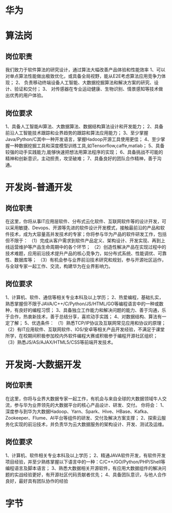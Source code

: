 # 华为

# 算法岗

## 岗位职责

我们致力于软件算法的研究设计，通过算法大幅改善产品体验和性能效率
1、可以对单点算法性能做出极致优化，或具备全局视野，能从E2E考虑算法应用竞争力体现；
2、 负责移动终端设备人工智能、大数据挖掘算法和解决方案的研究、设计、验证和交付；
3、 对传感器在专业运动健康、生物识别、情景感知等技术做出优秀的用户体验。

## 岗位要求

1、具备人工智能AI算法、大数据算法、数据结构算法设计和开发能力；
2、具备前沿人工智能技术跟踪和业界趋势的跟踪和算法应用能力；
3、至少掌握Java/Python/C其中一种开发语言，掌握Hadoop开源工具使用更佳；
4、至少掌握一种数据挖掘工具和深度模型训练工具,如Tensorflow,caffe,matlab；
5、具备较强的动手实践能力,能够快速把想法用算法程序的实现；
6、具备挑战不可能的精神和创新意识，主动担责，攻坚破难；
7、具备良好的团队合作精神，善于沟通。



# 开发岗-普通开发

## 岗位职责

在这里，你将从事IT应用层软件、分布式云化软件、互联网软件等的设计开发，可以采用敏捷、Devops、开源等先进的软件设计开发模式，接触最前沿的产品和软件技术，成为大容量高并发技术的专家；你将参与华为产品的软件研发工作，包括但不限于：
（1）完成从客户需求到软件产品定义、架构设计、开发实现、再到上线运营维护等产品生命周期中的各个环节；
（2）创造性解决产品在实现过程中的技术难题，应用前沿技术提升产品的核心竞争力，如分布式系统、性能调优、可靠性、数据库等；
（3）有机会参与业界前沿技术研究和规划，参与开源社区运作，与全球专家一起工作、交流，构建华为在业界影响力。

## 岗位要求

1、计算机、软件、通信等相关专业本科及以上学历；
2、热爱编程，基础扎实，熟悉掌握但不限于JAVA/C++/C/Python/JS/HTML/GO等编程语言中的一种或数种，有良好的编程习惯；
3、具备独立工作能力和解决问题的能力、善于沟通，乐于合作，热衷新技术，善于总结分享，喜欢动手实践；
4、对数据结构、算法有一定了解；
5、优选条件：
（1）熟悉TCP/IP协议及互联网常见应用和协议的原理；
（2）有IT应用软件、互联网软件、IOS/安卓等相关产品开发经验，不满足于课堂所学，在校期间积极参加校内外软件编程大赛或积极参于编程开源社区组织；
（3）熟悉JS/AS/AJAX/HTML5/CSS等前端开发技术。



# 开发岗-大数据开发

## 岗位职责

在这里，你将与业界大数据专家一起工作，有机会与来自全球的大数据领域牛人交流，参与华为业界领先的大数据平台的核心产品设计、研发、交付。
你将会：
1、深度参与到华为大数据Hadoop、Yarn、Spark、Hive、HBase、Kafka、Zookeeper、Flume、AI平台等组件的研发、交付及解决方案支撑；
2、探索云服务化实现的前沿技术，并负责华为云大数据服务的架构设计、开发、测试及运维。

## 岗位要求

1、计算机、软件相关专业本科及以上学历；
2、精通JAVA软件开发，有软件开发项目经验，并至少熟练掌握以下语言中的一种：C/C++/GO/Python/PHP/Shell等编程语言及脚本语言；
3、熟悉大数据相关开源软件，有应用大数据组件的解决问题的实战经验更好，有开源社区代码贡献者优先；
4、具备团队意识，与他人合作良好，最好具有团队协作的经验



# 字节